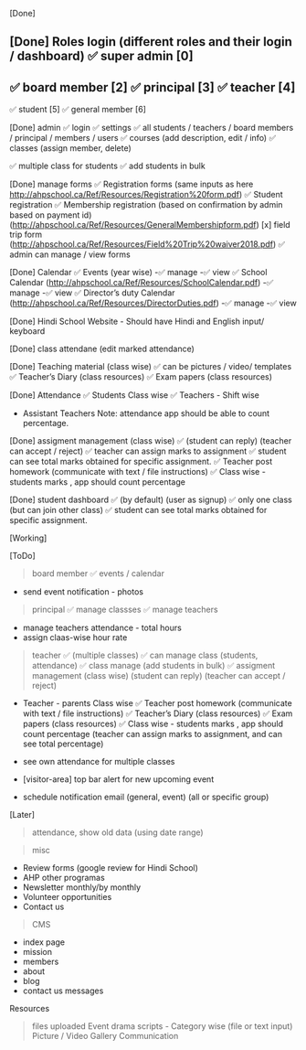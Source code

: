 [Done]

[Done] Roles login (different roles and their login / dashboard)
✅ super admin [0]
---
✅ board member [2]
✅ principal [3]
✅ teacher [4]
---
✅ student [5]
✅ general member [6]

[Done] admin
✅ login
✅ settings
✅ all students / teachers / board members / principal / members / users
✅ courses (add description, edit / info)
✅ classes (assign member, delete)

✅ multiple class for students
✅ add students in bulk

[Done] manage forms
✅ Registration forms (same inputs as here http://ahpschool.ca/Ref/Resources/Registration%20form.pdf)
✅ Student registration 
✅ Membership registration (based on confirmation by admin based on payment id) (http://ahpschool.ca/Ref/Resources/GeneralMembershipform.pdf)
[x] field trip form (http://ahpschool.ca/Ref/Resources/Field%20Trip%20waiver2018.pdf)
✅ admin can manage / view forms

[Done] Calendar
✅ Events (year wise)
-✅ manage
-✅ view
✅ School Calendar (http://ahpschool.ca/Ref/Resources/SchoolCalendar.pdf)
-✅ manage
-✅ view
✅ Director’s duty Calendar (http://ahpschool.ca/Ref/Resources/DirectorDuties.pdf)
-✅ manage
-✅ view

[Done] Hindi School Website - Should have Hindi and English input/ keyboard

[Done] class attendane (edit marked attendance)

[Done] Teaching material (class wise)
✅ can be pictures / video/ templates 
✅ Teacher’s Diary  (class resources)
✅ Exam papers (class resources)

[Done] Attendance
✅ Students Class wise 
✅ Teachers - Shift wise
- Assistant Teachers 
Note: attendance app should be able to count percentage.

[Done] assigment management (class wise)
✅ (student can reply) (teacher can accept / reject)
✅ teacher can assign marks to assignment
✅ student can see total marks obtained for specific assignment.
✅ Teacher post homework (communicate with text / file instructions)
✅ Class wise - students marks , app should count percentage

[Done] student dashboard
✅ (by default) (user as signup)
✅ only one class (but can join other class)
✅ student can see total marks obtained for specific assignment.

[Working]

[ToDo]

> board member
✅ events / calendar
- send event notification - photos

> principal
✅ manage classses
✅ manage teachers
- manage teachers attendance - total hours
- assign claas-wise hour rate

> teacher
✅ (multiple classes)
✅ can manage class (students, attendance)
✅ class manage (add students in bulk)
✅ assigment management (class wise) (student can reply) (teacher can accept / reject)
- Teacher - parents Class wise
✅ Teacher post homework (communicate with text / file instructions)
✅ Teacher’s Diary  (class resources)
✅ Exam papers (class resources)
✅ Class wise - students marks , app should count percentage  (teacher can assign marks to assignment, and can see total percentage)
- see own attendance for multiple classes


- [visitor-area] top bar alert for new upcoming event
- schedule notification email (general, event) (all or specific group)

[Later]

> attendance, show old data (using date range)

> misc
- Review forms (google review for Hindi School)
- AHP other programas
- Newsletter monthly/by monthly 
- Volunteer opportunities
- Contact us

> CMS
- index page
- mission
- members
- about
- blog
- contact us messages

Resources
> files uploaded
> Event drama scripts - Category wise (file or text input)
> Picture / Video Gallery 
> Communication
